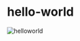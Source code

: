 # hello-world
<img src="https://miro.medium.com/max/4000/1*KUy_KKExZrSpBuv9XfyBgA.png" alt="helloworld">
